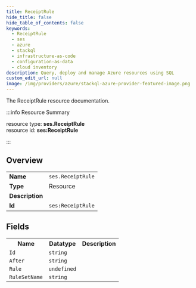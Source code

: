 ```yaml
---
title: ReceiptRule
hide_title: false
hide_table_of_contents: false
keywords:
  - ReceiptRule
  - ses
  - azure
  - stackql
  - infrastructure-as-code
  - configuration-as-data
  - cloud inventory
description: Query, deploy and manage Azure resources using SQL
custom_edit_url: null
image: /img/providers/azure/stackql-azure-provider-featured-image.png
---
```

The ReceiptRule resource documentation.

:::info Resource Summary

<div class="row">
<div class="providerDocColumn">
<span>resource type:&nbsp;<b>ses.ReceiptRule</b></span><br />
<span>resource id:&nbsp;<b>ses:ReceiptRule</b></span><br />
</div>
</div>

:::

## Overview
<table><tbody>
<tr><td><b>Name</b></td><td><code>ses.ReceiptRule</code></td></tr>
<tr><td><b>Type</b></td><td>Resource</td></tr>
<tr><td><b>Description</b></td><td></td></tr>
<tr><td><b>Id</b></td><td><code>ses:ReceiptRule</code></td></tr>
</tbody></table>

## Fields
<table><tbody>
<tr><th>Name</th><th>Datatype</th><th>Description</th></tr>
<tr><td><code>Id</code></td><td><code>string</code></td><td></td></tr><tr><td><code>After</code></td><td><code>string</code></td><td></td></tr><tr><td><code>Rule</code></td><td><code>undefined</code></td><td></td></tr><tr><td><code>RuleSetName</code></td><td><code>string</code></td><td></td></tr>
</tbody></table>